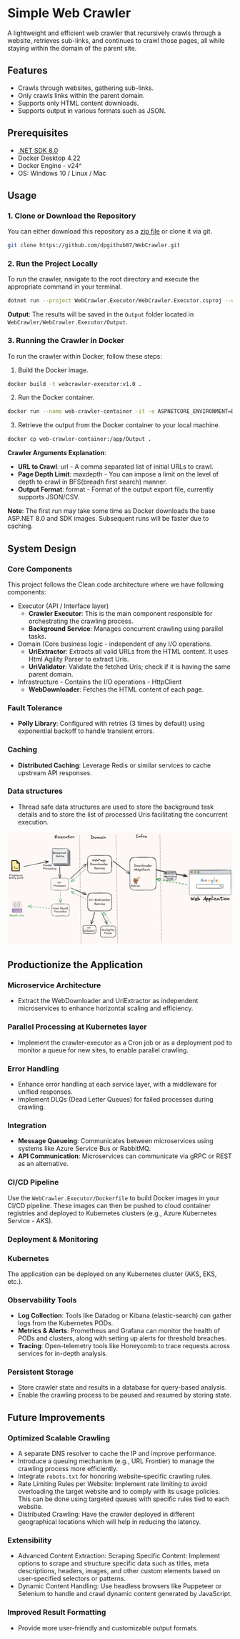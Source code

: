 # Simple Web Crawler

A lightweight and efficient web crawler that recursively crawls through a website, retrieves sub-links, and continues to crawl those pages, all while staying within the domain of the parent site.

## Features

- Crawls through websites, gathering sub-links.
- Only crawls links within the parent domain.
- Supports only HTML content downloads. 
- Supports output in various formats such as JSON.


## Prerequisites

- [.NET SDK 8.0](https://dotnet.microsoft.com/en-us/download/dotnet/8.0)
- Docker Desktop 4.22
- Docker Engine - v24^
- OS: Windows 10 / Linux / Mac

## Usage

### 1. Clone or Download the Repository

You can either download this repository as a [zip file](https://github.com/dpgithub87/WebCrawler/archive/refs/heads/main.zip) or clone it via git.
```bash
git clone https://github.com/dpgithub87/WebCrawler.git
```
### 2. Run the Project Locally

To run the crawler, navigate to the root directory and execute the appropriate command in your terminal.
```bash
dotnet run --project WebCrawler.Executor/WebCrawler.Executor.csproj --url "https://www.google.com" --maxdepth 1 --format "json"
```
**Output**: The results will be saved in the `Output` folder located in `WebCrawler/WebCrawler.Executor/Output`.

### 3. Running the Crawler in Docker

To run the crawler within Docker, follow these steps:

1. Build the Docker image.
```bash
docker build -t webcrawler-executor:v1.0 .
```
2. Run the Docker container.
```bash
docker run --name web-crawler-container -it -e ASPNETCORE_ENVIRONMENT=Development webcrawler-executor:v1.0 --url "https://www.google.com" --maxdepth 1 --format "json"
```
3. Retrieve the output from the Docker container to your local machine.
```bash
docker cp web-crawler-container:/app/Output .
```
**Crawler Arguments Explanation**:
- **URL to Crawl**: url - A comma separated list of initial URLs to crawl.
- **Page Depth Limit**: maxdepth - You can impose a limit on the level of depth to crawl in BFS(breadh first search) manner.
- **Output Format**: format - Format of the output export file, currently supports JSON/CSV.


**Note**: The first run may take some time as Docker downloads the base ASP.NET 8.0 and SDK images. Subsequent runs will be faster due to caching.

## System Design

### Core Components

This project follows the Clean code architecture where we have following components:
  - Executor (API / Interface layer)
    - **Crawler Executor**: This is the main component responsible for orchestrating the crawling process.
    - **Background Service**: Manages concurrent crawling using parallel tasks.
  - Domain (Core business logic - independent of any I/O operations.
    - **UriExtractor**: Extracts all valid URLs from the HTML content. It uses Html Agility Parser to extract Uris.
    - **UriValidator**: Validate the fetched Uris; check if it is having the same parent domain. 
  - Infrastructure - Contains the I/O operations - HttpClient
    - **WebDownloader**: Fetches the HTML content of each page.

### Fault Tolerance

- **Polly Library**: Configured with retries (3 times by default) using exponential backoff to handle transient errors.

### Caching

- **Distributed Caching**: Leverage Redis or similar services to cache upstream API responses.

### Data structures
- Thread safe data structures are used to store the background task details and to store the list of processed Uris facilitating the concurrent execution.

![crawler_system_architecture](crawler_system_architecture.png)

## Productionize the Application
### Microservice Architecture

- Extract the WebDownloader and UriExtractor as independent microservices to enhance horizontal scaling and efficiency.

### Parallel Processing at Kubernetes layer

- Implement the crawler-executor as a Cron job or as a deployment pod to monitor a queue for new sites, to enable parallel crawling.

### Error Handling

- Enhance error handling at each service layer, with a middleware for unified responses.
- Implement DLQs (Dead Letter Queues) for failed processes during crawling.
  
### Integration

- **Message Queueing**: Communicates between microservices using systems like Azure Service Bus or RabbitMQ.
- **API Communication**: Microservices can communicate via gRPC or REST as an alternative.

### CI/CD Pipeline

Use the `WebCrawler.Executor/Dockerfile` to build Docker images in your CI/CD pipeline. These images can then be pushed to cloud container registries and deployed to Kubernetes clusters (e.g., Azure Kubernetes Service - AKS).

### Deployment & Monitoring

### Kubernetes

The application can be deployed on any Kubernetes cluster (AKS, EKS, etc.).

### Observability Tools

- **Log Collection**: Tools like Datadog or Kibana (elastic-search) can gather logs from the Kubernetes PODs.
- **Metrics & Alerts**: Prometheus and Grafana can monitor the health of PODs and clusters, along with setting up alerts for threshold breaches.
- **Tracing**: Open-telemetry tools like Honeycomb to trace requests across services for in-depth analysis.

### Persistent Storage

- Store crawler state and results in a database for query-based analysis.
- Enable the crawling process to be paused and resumed by storing state.

## Future Improvements

### Optimized Scalable Crawling

- A separate DNS resolver to cache the IP and improve performance.
- Introduce a queuing mechanism (e.g., URL Frontier) to manage the crawling process more efficiently.
- Integrate `robots.txt` for honoring website-specific crawling rules.
- Rate Limiting Rules per Website: Implement rate limiting to avoid overloading the target website and to comply with its usage policies. This can be done using targeted queues with specific rules tied to each website.
- Distributed Crawling: Have the crawler deployed in different geographical locations which will help in reducing the latency.

### Extensibility

- Advanced Content Extraction: Scraping Specific Content: Implement options to scrape and structure specific data such as titles, meta descriptions, headers, images, and other custom elements based on user-specified selectors or patterns.
- Dynamic Content Handling: Use headless browsers like Puppeteer or Selenium to handle and crawl dynamic content generated by JavaScript.


### Improved Result Formatting

- Provide more user-friendly and customizable output formats.
